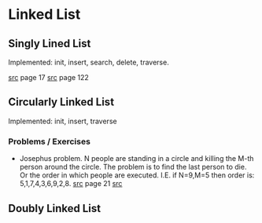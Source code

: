 # Linked List
## Singly Lined List
Implemented: init, insert, search, delete, traverse. 


[src](#b-alg-c-segw) page 17 
[src](#alg_java_gtg) page 122

## Circularly Linked List
Implemented: init, insert, traverse

### Problems / Exercises
- Josephus problem. N people are standing in a circle and killing the M-th person around the circle. The problem is to find the last person to die. Or the order in which people are executed. I.E. if N=9,M=5 then order is: 5,1,7,4,3,6,9,2,8. 
[src](#b-alg-c-segw) page 21 
[src](https://en.wikipedia.org/wiki/Josephus_problem)  

## Doubly Linked List
